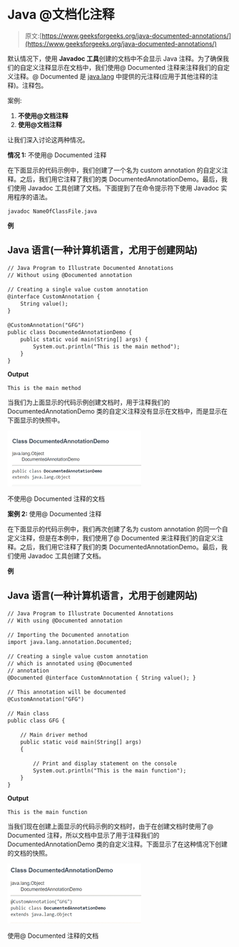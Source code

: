 # Java @文档化注释

> 原文:[https://www.geeksforgeeks.org/java-documented-annotations/](https://www.geeksforgeeks.org/java-documented-annotations/)

默认情况下，使用 **Javadoc 工具**创建的文档中不会显示 Java 注释。为了确保我们的自定义注释显示在文档中，我们使用@ Documented 注释来注释我们的自定义注释。@ Documented 是 [java.lang](https://www.geeksforgeeks.org/object-class-in-java/) 中提供的元注释(应用于其他注释的注释)。注释包。

案例:

1.  **不使用@文档注释**
2.  **使用@文档注释**

让我们深入讨论这两种情况。

**情况 1:** 不使用@ Documented 注释

在下面显示的代码示例中，我们创建了一个名为 custom annotation 的自定义注释。之后，我们用它注释了我们的类 DocumentedAnnotationDemo。最后，我们使用 Javadoc 工具创建了文档。下面提到了在命令提示符下使用 Javadoc 实用程序的语法。

```
javadoc NameOfClassFile.java
```

**例**

## Java 语言(一种计算机语言，尤用于创建网站)

```
// Java Program to Illustrate Documented Annotations
// Without using @Documented annotation

// Creating a single value custom annotation
@interface CustomAnnotation {
    String value();
}

@CustomAnnotation("GFG")
public class DocumentedAnnotationDemo {
    public static void main(String[] args) {
        System.out.println("This is the main method");
    }
}
```

**Output**

```
This is the main method
```

当我们为上面显示的代码示例创建文档时，用于注释我们的 DocumentedAnnotationDemo 类的自定义注释没有显示在文档中，而是显示在下面显示的快照中。

![](img/0d14039fa072d08ba2c06c2c41225f4f.png)

不使用@ Documented 注释的文档

**案例 2:** 使用@ Documented 注释

在下面显示的代码示例中，我们再次创建了名为 custom annotation 的同一个自定义注释，但是在本例中，我们使用了@ Documented 来注释我们的自定义注释。之后，我们用它注释了我们的类 DocumentedAnnotationDemo。最后，我们使用 Javadoc 工具创建了文档。

**例**

## Java 语言(一种计算机语言，尤用于创建网站)

```
// Java Program to Illustrate Documented Annotations
// With using @Documented annotation

// Importing the Documented annotation
import java.lang.annotation.Documented;

// Creating a single value custom annotation
// which is annotated using @Documented
// annotation
@Documented @interface CustomAnnotation { String value(); }

// This annotation will be documented
@CustomAnnotation("GFG")

// Main class
public class GFG {

    // Main driver method
    public static void main(String[] args)
    {

        // Print and display statement on the console
        System.out.println("This is the main function");
    }
}
```

**Output**

```
This is the main function
```

当我们现在创建上面显示的代码示例的文档时，由于在创建文档时使用了@ Documented 注释，所以文档中显示了用于注释我们的 DocumentedAnnotationDemo 类的自定义注释。下面显示了在这种情况下创建的文档的快照。

![](img/0bd17d2ba24ea2fe0a8482a0aeabc0f6.png)

使用@ Documented 注释的文档